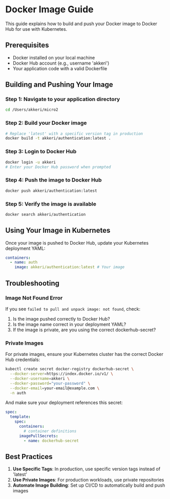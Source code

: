 # Docker Image Guide

This guide explains how to build and push your Docker image to Docker Hub for use with Kubernetes.

## Prerequisites

- Docker installed on your local machine
- Docker Hub account (e.g., username 'akkeri')
- Your application code with a valid Dockerfile

## Building and Pushing Your Image

### Step 1: Navigate to your application directory

```bash
cd /Users/akkeri/micro2
```

### Step 2: Build your Docker image

```bash
# Replace 'latest' with a specific version tag in production
docker build -t akkeri/authentication:latest .
```

### Step 3: Login to Docker Hub

```bash
docker login -u akkeri
# Enter your Docker Hub password when prompted
```

### Step 4: Push the image to Docker Hub

```bash
docker push akkeri/authentication:latest
```

### Step 5: Verify the image is available

```bash
docker search akkeri/authentication
```

## Using Your Image in Kubernetes

Once your image is pushed to Docker Hub, update your Kubernetes deployment YAML:

```yaml
containers:
  - name: auth
    image: akkeri/authentication:latest # Your image
```

## Troubleshooting

### Image Not Found Error

If you see `failed to pull and unpack image: not found`, check:

1. Is the image pushed correctly to Docker Hub?
2. Is the image name correct in your deployment YAML?
3. If the image is private, are you using the correct dockerhub-secret?

### Private Images

For private images, ensure your Kubernetes cluster has the correct Docker Hub credentials:

```bash
kubectl create secret docker-registry dockerhub-secret \
  --docker-server=https://index.docker.io/v1/ \
  --docker-username=akkeri \
  --docker-password="your-password" \
  --docker-email=your-email@example.com \
  -n auth
```

And make sure your deployment references this secret:

```yaml
spec:
  template:
    spec:
      containers:
        # container definitions
      imagePullSecrets:
        - name: dockerhub-secret
```

## Best Practices

1. **Use Specific Tags**: In production, use specific version tags instead of 'latest'
2. **Use Private Images**: For production workloads, use private repositories
3. **Automate Image Building**: Set up CI/CD to automatically build and push images
